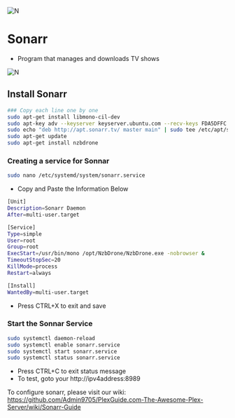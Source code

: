 ![N](https://preview.ibb.co/gdXE0m/Snip20171029_22.png)

# Sonarr
- Program that manages and downloads TV shows

![N](https://image.ibb.co/nkfnmR/Snip20171029_14.png)

## Install Sonarr 
```sh
### Copy each line one by one
sudo apt-get install libmono-cil-dev
sudo apt-key adv --keyserver keyserver.ubuntu.com --recv-keys FDA5DFFC
sudo echo "deb http://apt.sonarr.tv/ master main" | sudo tee /etc/apt/sources.list.d/sonarr.list
sudo apt-get update
sudo apt-get install nzbdrone
```

### Creating a service for Sonnar
```sh
sudo nano /etc/systemd/system/sonarr.service
```

- Copy and Paste the Information Below

```sh
[Unit]
Description=Sonarr Daemon
After=multi-user.target

[Service]
Type=simple
User=root
Group=root
ExecStart=/usr/bin/mono /opt/NzbDrone/NzbDrone.exe -nobrowser &
TimeoutStopSec=20
KillMode=process 
Restart=always

[Install]
WantedBy=multi-user.target
```

- Press CTRL+X to exit and save

### Start the Sonnar Service

```sh
sudo systemctl daemon-reload
sudo systemctl enable sonarr.service
sudo systemctl start sonarr.service
sudo systemctl status sonarr.service
```

- Press CTRL+C to exit status message
- To test, goto your http://ipv4address:8989

To configure sonarr, please visit our wiki: https://github.com/Admin9705/PlexGuide.com-The-Awesome-Plex-Server/wiki/Sonarr-Guide
